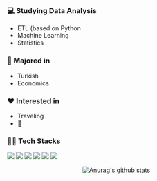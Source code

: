 ### :computer: Studying Data Analysis
+ ETL (based on Python
+ Machine Learning
+ Statistics

### :pencil: Majored in
+ Turkish
+ Economics

### :heart: Interested in
+ Traveling
+ :musical_note:


	
### 🧑‍💻 Tech Stacks
<img src="https://img.shields.io/badge/Python-3766AB?style=flat&logo=Python&logoColor=white"/></a>
<img src="https://img.shields.io/badge/Jupyter Notebook-F37626?style=flat&logo=jupyter&logoColor=white"/></a>
<img src="https://img.shields.io/badge/.NET-512BD4?style=flat&logo=dotnet&logoColor=white"/></a>
<img src="https://img.shields.io/badge/Visual Studio-5C2D91?style=flat&logo=visualstudio&logoColor=white"/></a>
<img src="https://img.shields.io/badge/Visual Basic-blue?style=flat&logo=Visualbasic&logoColor=white"/></a>
<img src="https://img.shields.io/badge/MySQL-4479A1?style=flat&logo=mysql&logoColor=white"/></a>






<div align=center>
	
[![Anurag's github stats](https://github-readme-stats.vercel.app/api?username=hanna-joo&show_icons=true&theme=vue)](https://github.com/anuraghazra/github-readme-stats)

</div>

